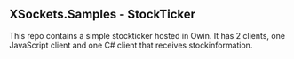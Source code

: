 ## XSockets.Samples - StockTicker

This repo contains a simple stockticker hosted in Owin.
It has 2 clients, one JavaScript client and one C# client that receives stockinformation.
